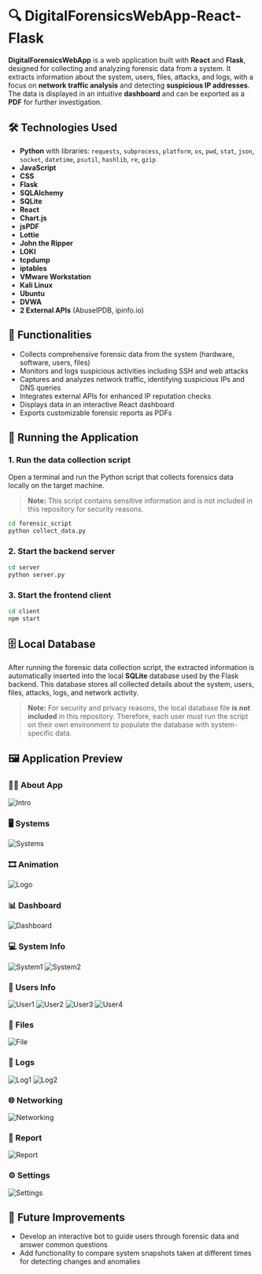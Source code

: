 # 🔍 DigitalForensicsWebApp-React-Flask

**DigitalForensicsWebApp** is a web application built with **React** and **Flask**, designed for collecting and analyzing forensic data from a system. It extracts information about the system, users, files, attacks, and logs, with a focus on **network traffic analysis** and detecting **suspicious IP addresses**. The data is displayed in an intuitive **dashboard** and can be exported as a **PDF** for further investigation.

## 🛠 Technologies Used
- **Python** with libraries: `requests`, `subprocess`, `platform`, `os`, `pwd`, `stat`, `json`, `socket`, `datetime`, `psutil`, `hashlib`, `re`, `gzip`
- **JavaScript**
- **CSS**
- **Flask**
- **SQLAlchemy**
- **SQLite**
- **React**
- **Chart.js**
- **jsPDF**
- **Lottie**
- **John the Ripper**
- **LOKI**
- **tcpdump**
- **iptables**
- **VMware Workstation**
- **Kali Linux**
- **Ubuntu**
- **DVWA**
- **2 External APIs** (AbuseIPDB, ipinfo.io)

## 🚀 Functionalities
- Collects comprehensive forensic data from the system (hardware, software, users, files)
- Monitors and logs suspicious activities including SSH and web attacks
- Captures and analyzes network traffic, identifying suspicious IPs and DNS queries
- Integrates external APIs for enhanced IP reputation checks
- Displays data in an interactive React dashboard
- Exports customizable forensic reports as PDFs

## 🚀 Running the Application

### 1. Run the data collection script
Open a terminal and run the Python script that collects forensics data locally on the target machine.
> **Note:** This script contains sensitive information and is not included in this repository for security reasons.

```bash
cd forensic_script
python collect_data.py
```

### 2. Start the backend server
```bash
cd server
python server.py
```

### 3. Start the frontend client
```bash
cd client
npm start
```

## 🗄️ Local Database

After running the forensic data collection script, the extracted information is automatically inserted into the local **SQLite** database used by the Flask backend. This database stores all collected details about the system, users, files, attacks, logs, and network activity.

> **Note:** For security and privacy reasons, the local database file **is not included** in this repository. Therefore, each user must run the script on their own environment to populate the database with system-specific data.


## 🖼️ Application Preview

### 🧑‍💻 About App
![Intro](img/intro.png)

### 🖥️ Systems
![Systems](img/masini2.png)

### 🎞️ Animation
![Logo](img/animatie.png)

### 📊 Dashboard 
![Dashboard](img/dashboard.png)

### 💻 System Info
![System1](img/sistem11.png)
![System2](img/sistem22.png)

### 👤 Users Info
![User1](img/user11.png)
![User2](img/user22.png)
![User3](img/user33.png)
![User4](img/user44.png)

### 📁 Files
![File](img/fisiere2.png)

### 📜 Logs
![Log1](img/log3.png)
![Log2](img/log4.png)

### 🌐 Networking
![Networking](img/retea2.png)

### 🧾 Report
![Report](img/raport2.png)

### ⚙️ Settings
![Settings](img/setari.png)


## 🚧 Future Improvements
- Develop an interactive bot to guide users through forensic data and answer common questions  
- Add functionality to compare system snapshots taken at different times for detecting changes and anomalies  
